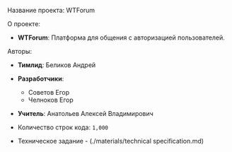Название проекта: WTForum

О проекте:
- **WTForum**: Платформа для общения с авторизацией пользователей.

Авторы:
- **Тимлид**: Беликов Андрей
- **Разработчики**:  
  - Советов Егор
  - Челноков Егор
- **Учитель**: Анатольев Алексей Владимирович

- Количество строк кода: `1,000`
- Техническое задание - (./materials/technical specification.md)
